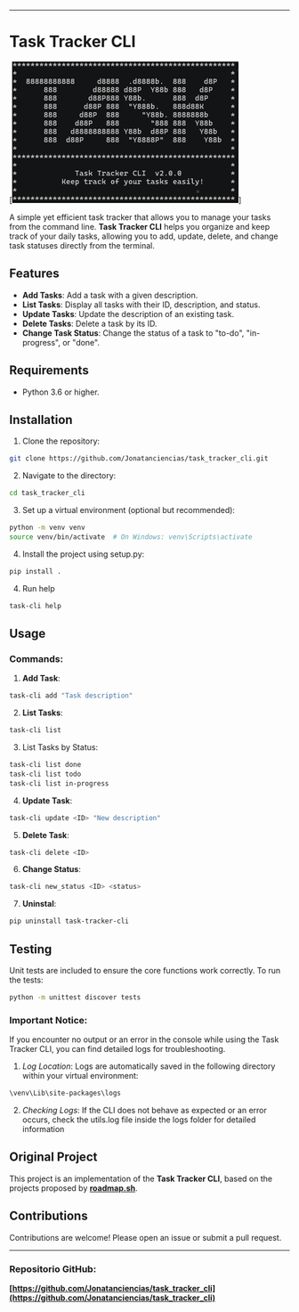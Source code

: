 
---

# Task Tracker CLI

[![Help screenshoot](src/screenshot_help.png)]

A simple yet efficient task tracker that allows you to manage your tasks from the command line. **Task Tracker CLI** helps you organize and keep track of your daily tasks, allowing you to add, update, delete, and change task statuses directly from the terminal.

## Features

- **Add Tasks**: Add a task with a given description.
- **List Tasks**: Display all tasks with their ID, description, and status.
- **Update Tasks**: Update the description of an existing task.
- **Delete Tasks**: Delete a task by its ID.
- **Change Task Status**: Change the status of a task to "to-do", "in-progress", or "done".

## Requirements

- Python 3.6 or higher.

## Installation

1. Clone the repository:

```bash
git clone https://github.com/Jonatanciencias/task_tracker_cli.git
```

2. Navigate to the directory:

```bash
cd task_tracker_cli
```

3. Set up a virtual environment (optional but recommended):

```bash
python -m venv venv
source venv/bin/activate  # On Windows: venv\Scripts\activate
```

4. Install the project using setup.py:
```bash
pip install .
```

4. Run help

```bash
task-cli help
```

## Usage

### Commands:

1. **Add Task**:

```bash
task-cli add "Task description"

```

2. **List Tasks**:

```bash
task-cli list

```
3. List Tasks by Status:  

```bash
task-cli list done
task-cli list todo
task-cli list in-progress

```

4. **Update Task**:

```bash
task-cli update <ID> "New description"

```

5. **Delete Task**:

```bash
task-cli delete <ID>
```

6. **Change Status**:

```bash
task-cli new_status <ID> <status>
```

7. **Uninstal**:
```bash
pip uninstall task-tracker-cli
```

## Testing

Unit tests are included to ensure the core functions work correctly. To run the tests:

```bash
python -m unittest discover tests
```

### Important Notice:

If you encounter no output or an error in the console while using the Task Tracker CLI, you can find detailed logs for troubleshooting.

1. *Log Location*: Logs are automatically saved in the following directory within your virtual environment:

```bash
\venv\Lib\site-packages\logs
```

2. *Checking Logs*: If the CLI does not behave as expected or an error occurs, check the utils.log file inside the logs folder for detailed information

## Original Project

This project is an implementation of the **Task Tracker CLI**, based on the projects proposed by **[roadmap.sh](https://roadmap.sh/projects/task-tracker)**.

## Contributions

Contributions are welcome! Please open an issue or submit a pull request.

---

### Repositorio GitHub:

**[https://github.com/Jonatanciencias/task_tracker_cli](https://github.com/Jonatanciencias/task_tracker_cli)**
